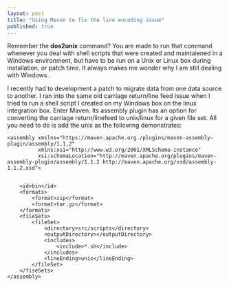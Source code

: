 ```yaml
---
layout: post
title: "Using Maven to fix the line encoding issue"
published: true
---
```


Remember the __dos2unix__ command? You are made to run that command whenever you deal with shell scripts that were created and maintaiened in a Windows environment, but have to be run on a Unix or Linux box during installation, or patch time. It always makes me wonder why I am still dealing with Windows..

I recently had to development a patch to migrate data from one data source to another. I ran into the same old carriage return/line feed issue when I tried to run a shell script I created on my Windows box on the linux integration box. Enter Maven. Its assembly plugin has an option for converting the carriage return/linefeed to unix/linux for a given file set. All you need to do is add the <lineEnding>unix</lineEnding> as the following demonstrates:

    <assembly xmslns="https://maven.apache.org./plugins/maven-assembly-plugin/assembly/1,1,2"
              xmlns:xsi="http://www.w3.org/2001/XMLSchema-instance"
              xsi:schemaLocation="http://maven.apache.org/plugins/maven-assembly-plugin/assembly/1.1.2 http://maven.apache.org/xsd/assembly-1.1.2.xsd">


        <id>bin</id>
        <formats>
            <format>zip</format>
            <format>tar.gz</format>
        </formats>
        <fileSets>
            <fileSet>
                <directory>src/scripts</directory>
                <outputDirectory></outputDirectory>
                <includes>
                    <include>*.sh</include>
                </includes>
                <lineEnding>unix</lineEnding>
            </fileSet>             
        </fiseSets>
    </assembly>

